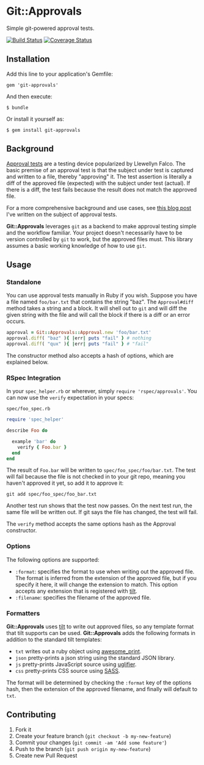 # Git::Approvals

Simple git-powered approval tests.

[![Build Status](https://travis-ci.org/jeremyruppel/git-approvals.png)](https://travis-ci.org/jeremyruppel/git-approvals)
[![Coverage Status](https://coveralls.io/repos/jeremyruppel/git-approvals/badge.png?branch=master)](https://coveralls.io/r/jeremyruppel/git-approvals?branch=master)

## Installation

Add this line to your application's Gemfile:

    gem 'git-approvals'

And then execute:

    $ bundle

Or install it yourself as:

    $ gem install git-approvals

## Background

[Approval tests][approvaltests] are a testing device popularized by Llewellyn Falco. The basic premise of an approval test is that the subject under test is captured and written to a file, thereby "approving" it. The test assertion is literally a diff of the approved file (expected) with the subject under test (actual). If there is a diff, the test fails because the result does not match the approved file.

For a more comprehensive background and use cases, see [this blog post][blog] I've written on the subject of approval tests.

**Git::Approvals** leverages `git` as a backend to make approval testing simple and the workflow familiar. Your project doesn't necessarily have to be version controlled by `git` to work, but the approved files must. This library assumes  a basic working knowledge of how to use `git`.

## Usage

### Standalone

You can use approval tests manually in Ruby if you wish. Suppose you have a file named `foo/bar.txt` that contains the string "baz". The `Approval#diff` method takes a string and a block. It will shell out to `git` and will diff the given string with the file and will call the block if there is a diff or an error occurs.

``` ruby
approval = Git::Approvals::Approval.new 'foo/bar.txt'
approval.diff( "baz" ){ |err| puts "fail" } # nothing
approval.diff( "qux" ){ |err| puts "fail" } # "fail"
```

The constructor method also accepts a hash of options, which are explained below.

### RSpec Integration

In your `spec_helper.rb` or wherever, simply `require 'rspec/approvals'`. You can now use the `verify` expectation in your specs:

`spec/foo_spec.rb`

``` ruby
require 'spec_helper'

describe Foo do

  example 'bar' do
    verify { Foo.bar }
  end
end
```

The result of `Foo.bar` will be written to `spec/foo_spec/foo/bar.txt`.
The test will fail because the file is not checked in to your git repo,
meaning you haven't approved it yet, so add it to approve it:

`git add spec/foo_spec/foo_bar.txt`

Another test run shows that the test now passes. On the next test run, the
same file will be written out. If git says the file has changed, the
test will fail.

The `verify` method accepts the same options hash as the Approval constructor.

### Options

The following options are supported:

- `:format`: specifies the format to use when writing out the approved file. The format is inferred from the extension of the approved file, but if you specify it here, it will change the extension to match. This option accepts any extension that is registered with [tilt][tilt].
- `:filename`: specifies the filename of the approved file.

### Formatters

**Git::Approvals** uses [tilt][tilt] to write out approved files, so any template format that tilt supports can be used. **Git::Approvals** adds the following formats in addition to the standard tilt templates:

- `txt` writes out a ruby object using [awesome_print][awesomeprint].
- `json` pretty-prints a json string using the standard JSON library.
- `js` pretty-prints JavaScript source using [uglifier][uglifier].
- `css` pretty-prints CSS source using [SASS][sass].

The format will be determined by checking the `:format` key of the options hash, then the extension of the approved filename, and finally will default to `txt`.

## Contributing

1. Fork it
2. Create your feature branch (`git checkout -b my-new-feature`)
3. Commit your changes (`git commit -am 'Add some feature'`)
4. Push to the branch (`git push origin my-new-feature`)
5. Create new Pull Request

[blog]: http://jeremyruppel.tumblr.com/post/52734828127/committed-for-your-approval
[tilt]: https://github.com/rtomayko/tilt
[approvaltests]: http://approvaltests.sourceforge.net/
[awesomeprint]: https://github.com/michaeldv/awesome_print
[uglifier]: https://github.com/lautis/uglifier
[sass]: https://github.com/nex3/sass

